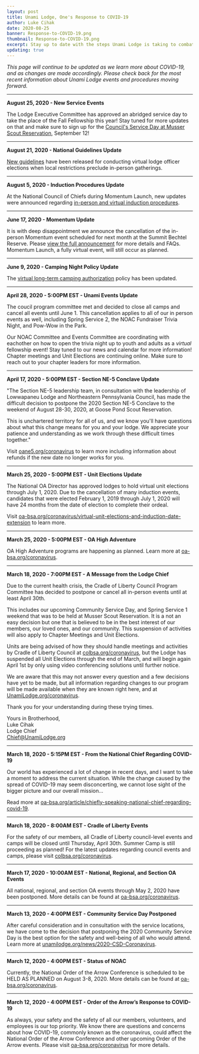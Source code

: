 ```yaml
---
layout: post
title: Unami Lodge, One's Response to COVID-19
author: Luke Cihak
date: 2020-08-25
banner: Response-to-COVID-19.png
thumbnail: Response-to-COVID-19.png
excerpt: Stay up to date with the steps Unami Lodge is taking to combat Coronavirus.
updating: true
---
```


<em>This page will continue to be updated as we learn more about COVID-19, and as changes are made accordingly. Please check back for the most recent information about Unami Lodge events and procedures moving forward.</em>
<hr>

<strong>August 25, 2020 - New Service Events</strong>

The Lodge Executive Committee has approved an abridged service day to take the place of the Fall Fellowship this year! Stay tuned for more updates on that and make sure to sign up for the [Council's Service Day at Musser Scout Reservation](/calendar), September 12!

<hr>

<strong>August 21, 2020 - National Guidelines Update</strong>

[New guidelines](https://oa-bsa.org/article/guidelines-conducting-virtual-lodge-officer-elections) have been released for conducting virtual lodge officer elections when local restrictions preclude in-person gatherings.

<hr>

<strong>August 5, 2020 - Induction Procedures Update</strong>

At the National Council of Chiefs during Momentum Launch, new updates were announced regarding [in-person and virtual induction procedures](https://oa-bsa.org/article/induction-guidance-lodges-under-covid-19-restrictions-virtual-inductions).

<hr>

<strong>June 17, 2020 - Momentum Update</strong>

It is with deep disappointment we announce the cancellation of the in-person Momentum event scheduled for next month at the Summit Bechtel Reserve. Please [view the full announcement](https://oa-bsa.org/article/in-person-momentum-event-update) for more details and FAQs. Momentum Launch, a fully virtual event, will still occur as planned.

<hr>

<strong>June 9, 2020 - Camping Night Policy Update</strong>

The [virtual long-term camping authorization](https://oa-bsa.org/coronavirus/temporary-camping-night-policy-due-covid-19) policy has been updated.

<hr>

<strong>April 28, 2020 - 5:00PM EST - Unami Events Update</strong>

The coucil program committee met and decided to close all camps and cancel all events until June 1. This cancellation applies to all of our in person events as well, including Spring Service 2, the NOAC Fundraiser Trivia Night, and Pow-Wow in the Park. 

Our NOAC Committee and Events Committee are coordinating with eachother on how to open the trivia night up to youth and adults as a *virtual* fellowship event! Stay tuned to our news and calendar for more information! Chapter meetings and Unit Elections are continuing online. Make sure to reach out to your chapter leaders for more information.

<hr>

<strong>April 17, 2020 - 5:00PM EST - Section NE-5 Conclave Update</strong>

"The Section NE-5 leadership team, in consultation with the leadership of Lowwapaneu Lodge and Northeastern Pennsylvania Council, has made the difficult decision to postpone the 2020 Section NE-5 Conclave to the weekend of August 28-30, 2020, at Goose Pond Scout Reservation.

This is unchartered territory for all of us, and we know you'll have questions about what this change means for you and your lodge. We appreciate your patience and understanding as we work through these difficult times together."

Visit [oane5.org/coronavirus](http://oane5.org/coronavirus) to learn more including information about refunds if the new date no longer works for you.

<hr>

<strong>March 25, 2020 - 5:00PM EST - Unit Elections Update</strong>

The National OA Director has approved lodges to hold virtual unit elections through July 1, 2020.  Due to the cancellation of many induction events, candidates that were elected February 1, 2019 through July 1, 2020 will have 24 months from the date of election to complete their ordeal. 

Visit [oa-bsa.org/coronavirus/virtual-unit-elections-and-induction-date-extension](https://oa-bsa.org/coronavirus/virtual-unit-elections-and-induction-date-extension) to learn more.

<hr>

<strong>March 25, 2020 - 5:00PM EST - OA High Adventure</strong>

OA High Adventure programs are happening as planned. Learn more at [oa-bsa.org/coronavirus](https://oa-bsa.org/coronavirus#oaha).

<hr>

<strong>March 18, 2020 - 7:00PM EST - A Message from the Lodge Chief</strong>

Due to the current health crisis, the Cradle of Liberty Council Program Committee has decided to postpone or cancel all in-person events until at least April 30th.

This includes our upcoming Community Service Day, and Spring Service 1 weekend that was to be held at Musser Scout Reservation. It is a not an easy decision but one that is believed to be in the best interest of our members, our loved ones, and our community. This suspension of activities will also apply to Chapter Meetings and Unit Elections.

Units are being advised of how they should handle meetings and activities by Cradle of Liberty Council at [colbsa.org/coronavirus](https://colbsa.org/coronavirus), but the Lodge has suspended all Unit Elections through the end of March, and will begin again April 1st by only using video conferencing solutions until further notice.

We are aware that this may not answer every question and a few decisions have yet to be made, but all information regarding changes to our program will be made available when they are known right here, and at [UnamiLodge.org/coronavirus](#).

Thank you for your understanding during these trying times.

Yours in Brotherhood,  
Luke Cihak  
Lodge Chief  
[Chief@UnamiLodge.org](/contact?recipient=chief)

<hr>

<strong>March 18, 2020 - 5:15PM EST - From the National Chief Regarding COVID-19</strong>

Our world has experienced a lot of change in recent days, and I want to take a moment to address the current situation. While the change caused by the spread of COVID-19 may seem disconcerting, we cannot lose sight of the bigger picture and our overall mission...

Read more at [oa-bsa.org/article/chiefly-speaking-national-chief-regarding-covid-19](https://oa-bsa.org/article/chiefly-speaking-national-chief-regarding-covid-19).

<hr>

<strong>March 18, 2020 - 8:00AM EST - Cradle of Liberty Events</strong>

For the safety of our members, all Cradle of Liberty council-level events and camps will be closed until Thursday, April 30th. Summer Camp is still proceeding as planned! For the latest updates regarding council events and camps, please visit [colbsa.org/coronavirus](colbsa.org/coronavirus).

<hr>

<strong>March 17, 2020 - 10:00AM EST - National, Regional, and Section OA Events</strong>

All national, regional, and section OA events through May 2, 2020 have been postponed. More details can be found at [oa-bsa.org/coronavirus](https://oa-bsa.org/coronavirus).

<hr>

<strong>March 13, 2020 - 4:00PM EST - Community Service Day Postponed</strong>

After careful consideration and in consultation with the service locations, we have come to the decision that postponing the 2020 Community Service Day is the best option for the safety and well-being of all who would attend.  Learn more at [unamilodge.org/news/2020-CSD-Coronavirus](https://unamilodge.org/news/2020-CSD-Coronavirus).

<hr>

<strong>March 12, 2020 - 4:00PM EST - Status of NOAC</strong>

Currently, the National Order of the Arrow Conference is scheduled to be HELD AS PLANNED on August 3-8, 2020.  More details can be found at [oa-bsa.org/coronavirus](https://oa-bsa.org/coronavirus).

<hr>

<strong>March 12, 2020 - 4:00PM EST - Order of the Arrow’s Response to COVID-19</strong>

As always, your safety and the safety of all our members, volunteers, and employees is our top priority. We know there are questions and concerns about how COVID-19, commonly known as the coronavirus, could affect the National Order of the Arrow Conference and other upcoming Order of the Arrow events. Please visit [oa-bsa.org/coronavirus](https://oa-bsa.org/coronavirus) for more details.